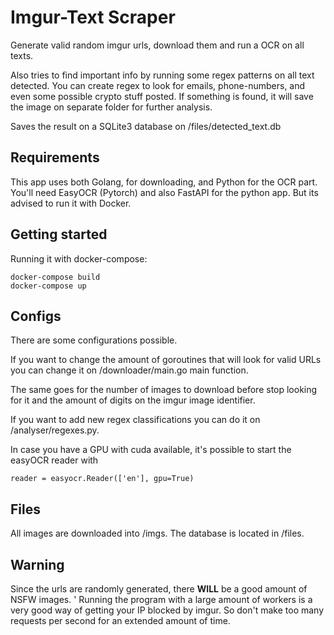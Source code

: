 # Imgur-Text Scraper

Generate valid random imgur urls, download them and run a OCR on all texts.

Also tries to find important info by running some regex patterns on all text detected. You can create regex to look for emails, phone-numbers, and even some possible crypto stuff posted. If something is found, it will save the image on separate folder for further analysis.

Saves the result on a SQLite3 database on /files/detected_text.db

## Requirements
This app uses both Golang, for downloading, and Python for the OCR part. You'll need EasyOCR (Pytorch) and also FastAPI for the python app. But its advised to run it with Docker.

## Getting started
Running it with docker-compose:
```
docker-compose build
docker-compose up
```

## Configs
There are some configurations possible.

If you want to change the amount of goroutines that will look for valid URLs you can change it on /downloader/main.go main function.

The same goes for the number of images to download before stop looking for it and the amount of digits on the imgur image identifier.

If you want to add new regex classifications you can do it on /analyser/regexes.py.

In case you have a GPU with cuda available, it's possible to start the easyOCR reader with
```
reader = easyocr.Reader(['en'], gpu=True)
```

## Files
All images are downloaded into /imgs.
The database is located in /files.

## Warning
Since the urls are randomly generated, there **WILL** be a good amount of NSFW images.
'
Running the program with a large amount of workers is a very good way of getting your IP blocked by imgur.
So don't make too many requests per second for an extended amount of time.
